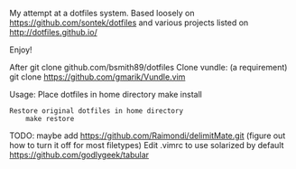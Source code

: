 My attempt at a dotfiles system.  Based loosely on
https://github.com/sontek/dotfiles and various projects listed on
http://dotfiles.github.io/

Enjoy!

After git clone github.com/bsmith89/dotfiles
Clone vundle: (a requirement)
	git clone https://github.com/gmarik/Vundle.vim

Usage:
	Place dotfiles in home directory
		make install
	
	Restore original dotfiles in home directory
		make restore


TODO:
maybe add https://github.com/Raimondi/delimitMate.git (figure out how to
turn it off for most filetypes)
Edit .vimrc to use solarized by default
https://github.com/godlygeek/tabular
